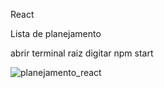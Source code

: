 React 

Lista de planejamento

abrir terminal raiz digitar npm start

![planejamento_react](https://user-images.githubusercontent.com/50297646/83974837-92e9ac80-a8c6-11ea-86e2-1ae2b680d525.jpg)


